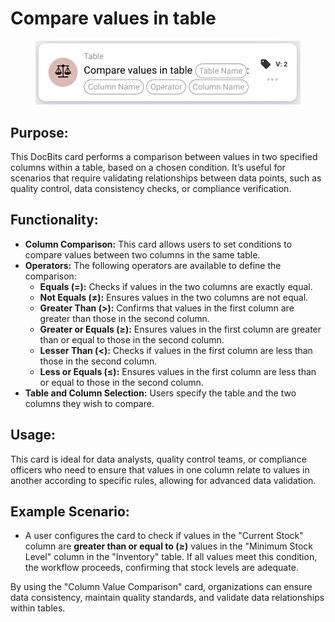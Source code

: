 # Compare values in table

<figure><img src="../../../../.gitbook/assets/image (48).png" alt=""><figcaption></figcaption></figure>

## **Purpose:**

This DocBits card performs a comparison between values in two specified columns within a table, based on a chosen condition. It’s useful for scenarios that require validating relationships between data points, such as quality control, data consistency checks, or compliance verification.

## **Functionality:**

* **Column Comparison:** This card allows users to set conditions to compare values between two columns in the same table.
* **Operators:** The following operators are available to define the comparison:
  * **Equals (=):** Checks if values in the two columns are exactly equal.
  * **Not Equals (≠):** Ensures values in the two columns are not equal.
  * **Greater Than (>):** Confirms that values in the first column are greater than those in the second column.
  * **Greater or Equals (≥):** Ensures values in the first column are greater than or equal to those in the second column.
  * **Lesser Than (<):** Checks if values in the first column are less than those in the second column.
  * **Less or Equals (≤):** Ensures values in the first column are less than or equal to those in the second column.
* **Table and Column Selection:** Users specify the table and the two columns they wish to compare.

## **Usage:**

This card is ideal for data analysts, quality control teams, or compliance officers who need to ensure that values in one column relate to values in another according to specific rules, allowing for advanced data validation.

## **Example Scenario:**

* A user configures the card to check if values in the "Current Stock" column are **greater than or equal to (≥)** values in the "Minimum Stock Level" column in the "Inventory" table. If all values meet this condition, the workflow proceeds, confirming that stock levels are adequate.

By using the "Column Value Comparison" card, organizations can ensure data consistency, maintain quality standards, and validate data relationships within tables.
